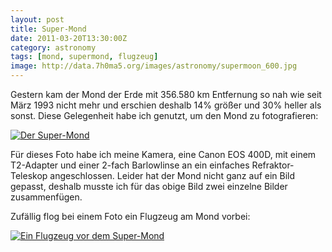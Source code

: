 ```yaml
---
layout: post
title: Super-Mond
date: 2011-03-20T13:30:00Z
category: astronomy
tags: [mond, supermond, flugzeug]
image: http://data.7h0ma5.org/images/astronomy/supermoon_600.jpg
---
```


Gestern kam der Mond der Erde mit 356.580 km Entfernung
so nah wie seit März 1993 nicht mehr und
erschien deshalb 14% größer und 30% heller als sonst.
Diese Gelegenheit habe ich genutzt, um den Mond zu
fotografieren:

[![Der Super-Mond](http://data.7h0ma5.org/images/astronomy/supermoon_600.jpg)](http://data.7h0ma5.org/images/astronomy/supermoon.jpg)

Für dieses Foto habe ich meine Kamera, eine Canon EOS 400D, mit
einem T2-Adapter und einer 2-fach Barlowlinse an ein einfaches
Refraktor-Teleskop angeschlossen. Leider hat der Mond nicht ganz auf ein
Bild gepasst, deshalb musste ich für das obige Bild zwei einzelne Bilder
zusammenfügen.

Zufällig flog bei einem Foto ein Flugzeug am Mond vorbei:

[![Ein Flugzeug vor dem Super-Mond](http://data.7h0ma5.org/images/astronomy/supermoon_plane_600.jpg)](http://data.7h0ma5.org/images/astronomy/supermoon_plane.jpg)
